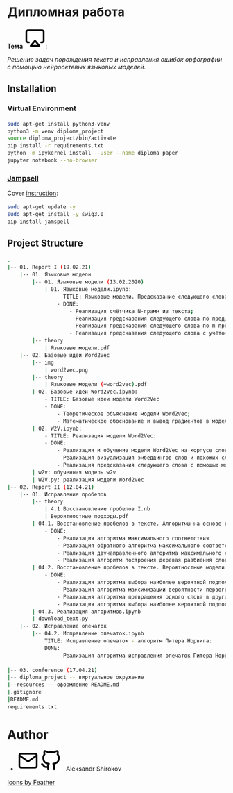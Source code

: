# Дипломная работа

**Тема** ![icon][theme]: 

*Решение задач порождения текста и исправления ошибок орфографии с помощью нейросетевых языковых моделей.*

## Installation

### Virtual Environment

```bash
sudo apt-get install python3-venv
python3 -m venv diploma_project
source diploma_project/bin/activate
pip install -r requirements.txt
python -m ipykernel install --user --name diploma_paper
jupyter notebook --no-browser
```
### [Jampsell](https://github.com/bakwc/JamSpell)

Cover [instruction](https://zoomadmin.com/HowToInstall/UbuntuPackage/swig3.0):

```bash
sudo apt-get update -y
sudo apt-get install -y swig3.0
pip install jamspell
```

## Project Structure

```bash
.
|-- 01. Report I (19.02.21)
    |-- 01. Языковые модели
        |-- 01. Языковые модели (13.02.2020)
            | 01. Языковые модели.ipynb:
                - TITLE: Языковые модели. Предсказание следующего слова
                - DONE:
                    - Реализация счётчика N-грамм из текста;
                    - Реализация предсказания следующего слова по предыдущему слову;
                    - Реализация предсказания следующего слова по m предыдущих слов;
                    - Реализация предсказания следующего слова с учётом порядка предшествующих слов путём оценки расстояния до каждого из предшествующих слов;
        |-- theory
            | Языковые модели.pdf
    |-- 02. Базовые идеи Word2Vec
        |-- img
            | word2vec.png
        |-- theory
            | Языковые модели (+word2vec).pdf
        | 02. Базовые идеи Word2Vec.ipynb:
            - TITLE: Базовые идеи модели Word2Vec
            - DONE:
                - Теоретическое объяснение модели Word2Vec;
                - Математическое обоснование и вывод градиентов в модели Word2Vec
        | 02. W2V.ipynb:
            - TITLE: Реализация модели Word2Vec:
            - DONE:
                - Реализация и обучение модели Word2Vec на корпусе слов;
                - Реализация визуализация эмбеддингов слов и похожих слов;
                - Реализация предсказания следующего слова с помощью модели Word2Vec
        | w2v: обученная модель w2v
        | W2V.py: реализация модели Word2Vec
|-- 02. Report II (12.04.21)
    |-- 01. Исправление пробелов
        |-- theory
            | 4.1 Восстановление пробелов I.nb
            | Вероятностные подходы.pdf
        | 04.1. Восстановление пробелов в тексте. Алгоритмы на основе корпуса слов.ipynb:
            - DONE:
                - Реализация алгоритма максимального соответствия
                - Реализация обратного алгоритма максимального соответствия
                - Реализация двунаправленного алгоритма максимального соответствия
                - Реализация алгоритм построения деревая разбиения слова с возможностью выбора подходящего разбиения с наименьшем количеством слов;
        | 04.2. Восстановление пробелов в тексте. Вероятностные модели.ipynb
            - DONE:
                - Реализация алгоритма выбора наиболее вероятной подполследовательности с применением сглаживания Лапласа
                - Реализация алгоритма максимизации вероятности первого встречаемого слова + лучшее разбиение оставшихся букв с применением мемоизации
                - Реализация алгоритма превращения одного слова в другое с помощью динамического программирования
                - Реализация алгоритма выбора наиболее вероятной подпоследовательности с помощью перемножения вероятностей биграмм
        | 04.3. Реализация алгоритмов.ipynb
        | download_text.py
    |-- 02. Исправление опечаток
        |-- 04.2. Исправление опечаток.ipynb
            TITLE: Исправление опечаток - алгоритм Питера Норвига:
            DONE:
                - Реализация алгоритма исправления опечаток Питера Норвига, основанного на расстоянии Левенштейна

|-- 03. conference (17.04.21)
|-- diploma_project -- виртуальное окружение
|--resources -- оформление README.md
|.gitignore
|README.md
requirements.txt
```

Author
=======

* [![icon][mail]](mailto:improfeo@yandex.ru)
  [![icon][github]](https://github.com/aptmess) 
  &nbsp; Aleksandr Shirokov
  
<a href="https://feathericons.com/">Icons by Feather</a>

[mail]: resources/mail.svg
[github]: resources/github.svg
[theme]: resources/airplay.svg